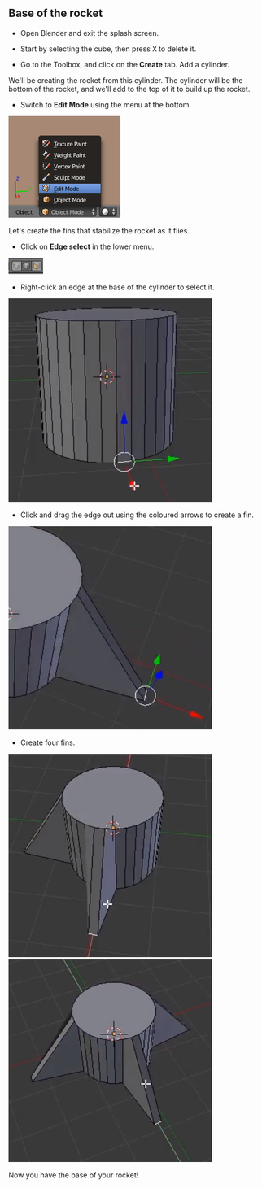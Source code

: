 ## Base of the rocket

+ Open Blender and exit the splash screen.

+ Start by selecting the cube, then press <kbd>X</kbd> to delete it.

+ Go to the Toolbox, and click on the **Create** tab. Add a cylinder.

We'll be creating the rocket from this cylinder. The cylinder will be the bottom of the rocket, and we'll add to the top of it to build up the rocket.  

+ Switch to **Edit Mode** using the menu at the bottom.

![Edit mode](images/edit-mode.png)

Let's create the fins that stabilize the rocket as it flies.

+ Click on **Edge select** in the lower menu.

![Edge tool](images/blender-edge-tool.png)

+ Right-click an edge at the base of the cylinder to select it.

![Select an edge](images/blender-rocket-fin-1-1.png)

+ Click and drag the edge out using the coloured arrows to create a fin.

![Drag out the fin](images/blender-rocket-fin-1-2.png)

+ Create four fins.

![Create another fin](images/blender-rocket-fin-2-1.png)
![Create another fin](images/blender-rocket-fin-3-1.png)

Now you have the base of your rocket!
